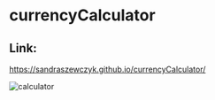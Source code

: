 # currencyCalculator
## Link:
https://sandraszewczyk.github.io/currencyCalculator/

![calculator](https://github.com/SandraSzewczyk/homepage/blob/main/img/foto.jpg?raw=true)


